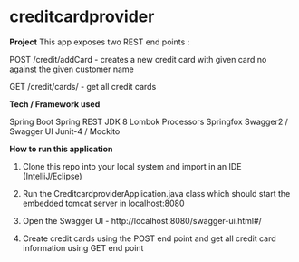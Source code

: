 # creditcardprovider

**Project**
This app exposes two REST end points :

POST /credit/addCard - creates a new credit card with given card no against the given customer name

GET /credit/cards/ - get  all credit cards

**Tech / Framework used**

Spring Boot
Spring REST
JDK 8
Lombok Processors
Springfox Swagger2 / Swagger UI
Junit-4 / Mockito

**How to run this application**
1. Clone this repo into your local system and import in an IDE (IntelliJ/Eclipse)

2. Run the CreditcardproviderApplication.java class which should start the embedded tomcat server in localhost:8080

3. Open the Swagger UI - http://localhost:8080/swagger-ui.html#/

4. Create credit cards using the POST end point and get all credit card information using GET end point

